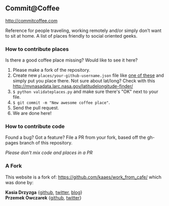 Commit@Coffee
--------------

http://commitcoffee.com


Reference for people traveling, working remotely and/or simply don’t want to sit at home.
A list of places friendly to social oriented geeks.


### How to contribute places

Is there a good coffee place missing? Would like to see it here?

1. Please make a fork of the repository.
2. Create new `places/your-github-username.json` file like
   [one of these](https://github.com/xando/commitcoffee/blob/gh-pages/places) and simply put you place there.
   Not sure about lat/long? Check with this http://mynasadata.larc.nasa.gov/latitudelongitude-finder/
3. `$ python validateplaces.py` and make sure there's "OK" next to your file.
3. `$ git commit -m "New awesome coffee place"`.
4. Send the pull request.
5. We are done here!

### How to contribute code

Found a bug? Got a feature? File a PR from your fork, based off the gh-pages branch of this repository.

*Please don't mix code and places in a PR*

### A Fork
This website is a fork of: https://github.com/kaaes/work_from_cafe/ which was done by:

__Kasia Drzyzga__ {[github](https://github.com/kaaes), [twitter](http://twitter.com/kaaes), [blog](http://kasia.drzyzga.pl)}  
__Przemek Owczarek__ {[github](https://github.com/nazgob), [twitter](http://twitter.com/powczarek)}  
